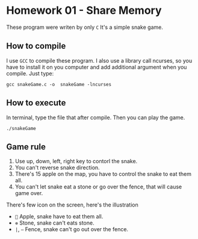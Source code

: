 # Homework 01 - Share Memory
These program were writen by only `C`
It's a simple snake game.
## How to compile
I use `GCC` to compile these program.
I also use a library call ncurses, so you have to install it on you computer and add additional argument when you compile.
Just type:
```terminal
gcc snakeGame.c -o  snakeGame -lncurses
```
## How to execute
In terminal, type the file that after compile.
Then you can play the game.
```terminal
./snakeGame
```
## Game rule
1. Use up, down, left, right key to contorl the snake.
2. You can't reverse snake  direction.
3. There's 15 apple on the map, you have to control the snake to eat them all.
4. You can't let snake eat a stone or go over the fence, that will cause game over.

There's few icon on the screen, here's the illustration
- `🍎`
  Apple, snake have to eat them all.
- `⊗`
  Stone, snake can't eats stone.
- `|`, `–`
  Fence, snake can't go out over the fence.
